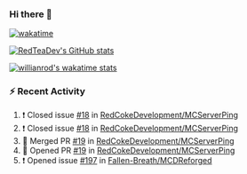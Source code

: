 ### Hi there 👋

<!--
**RedTeaDev/RedTeaDev** is a ✨ _special_ ✨ repository because its `README.md` (this file) appears on your GitHub profile.

Here are some ideas to get you started:

- 🔭 I’m currently working on ...
- 🌱 I’m currently learning ...
- 👯 I’m looking to collaborate on ...
- 🤔 I’m looking for help with ...
- 💬 Ask me about ...
- 📫 How to reach me: ...
- 😄 Pronouns: ...
- ⚡ Fun fact: ...
-->


[![wakatime](https://wakatime.com/badge/user/6b101ed0-04c0-4490-9283-eb61f2efff96.svg)](https://wakatime.com/@6b101ed0-04c0-4490-9283-eb61f2efff96)

[![RedTeaDev's GitHub stats](https://github-readme-stats.vercel.app/api?username=RedTeaDev)](https://github.com/anuraghazra/github-readme-stats)

[![willianrod's wakatime stats](https://github-readme-stats.vercel.app/api/wakatime?username=RedTeaDev)](https://github.com/anuraghazra/github-readme-stats)
### :zap: Recent Activity

<!--START_SECTION:activity-->
1. ❗️ Closed issue [#18](https://github.com/RedCokeDevelopment/MCServerPing/issues/18) in [RedCokeDevelopment/MCServerPing](https://github.com/RedCokeDevelopment/MCServerPing)
2. ❗️ Closed issue [#18](https://github.com/RedCokeDevelopment/MCServerPing/issues/18) in [RedCokeDevelopment/MCServerPing](https://github.com/RedCokeDevelopment/MCServerPing)
3. 🎉 Merged PR [#19](https://github.com/RedCokeDevelopment/MCServerPing/pull/19) in [RedCokeDevelopment/MCServerPing](https://github.com/RedCokeDevelopment/MCServerPing)
4. 💪 Opened PR [#19](https://github.com/RedCokeDevelopment/MCServerPing/pull/19) in [RedCokeDevelopment/MCServerPing](https://github.com/RedCokeDevelopment/MCServerPing)
5. ❗️ Opened issue [#197](https://github.com/Fallen-Breath/MCDReforged/issues/197) in [Fallen-Breath/MCDReforged](https://github.com/Fallen-Breath/MCDReforged)
<!--END_SECTION:activity-->
